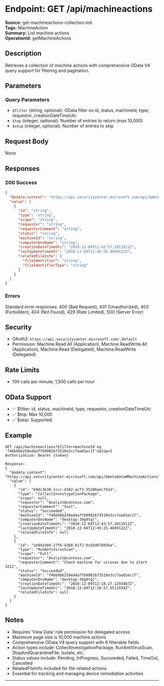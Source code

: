 # Endpoint: GET /api/machineactions

**Source:** get-machineactions-collection.md  
**Tags:** MachineAction  
**Summary:** List machine actions  
**OperationId:** getMachineActions

## Description
Retrieves a collection of machine actions with comprehensive OData V4 query support for filtering and pagination.

## Parameters
### Query Parameters
- `$filter` (string, optional): OData filter on id, status, machineId, type, requestor, creationDateTimeUtc
- `$top` (integer, optional): Number of entries to return (max 10,000)
- `$skip` (integer, optional): Number of entries to skip

## Request Body
None

## Responses
### 200 Success
```json
{
  "@odata.context": "https://api.securitycenter.microsoft.com/api/$metadata#MachineActions",
  "value": [
    {
      "id": "string",
      "type": "string",
      "scope": "string",
      "requestor": "string",
      "requestorComment": "string",
      "status": "string",
      "machineId": "string",
      "computerDnsName": "string",
      "creationDateTimeUtc": "2018-12-04T12:43:57.2011911Z",
      "lastUpdateTimeUtc": "2018-12-04T12:45:25.4049122Z",
      "relatedFileInfo": {
        "fileIdentifier": "string",
        "fileIdentifierType": "string"
      }
    }
  ]
}
```

### Errors
Standard error responses: 400 (Bad Request), 401 (Unauthorized), 403 (Forbidden), 404 (Not Found), 429 (Rate Limited), 500 (Server Error)

## Security
- OAuth2: `https://api.securitycenter.microsoft.com/.default`
- Permission: Machine.Read.All (Application), Machine.ReadWrite.All (Application), Machine.Read (Delegated), Machine.ReadWrite (Delegated)

## Rate Limits
- 100 calls per minute, 1,500 calls per hour

## OData Support
- ✅ $filter: id, status, machineId, type, requestor, creationDateTimeUtc
- ✅ $top: Max 10,000
- ✅ $skip: Supported

## Example
```http
GET /api/machineactions?$filter=machineId eq 'f46b9bb259ed4a7fb9981b73510e3cc7aa81ec1f'&$top=2
Authorization: Bearer {token}

Response:
{
  "@odata.context": "https://api.securitycenter.microsoft.com/api/$metadata#MachineActions",
  "value": [
    {
      "id": "69dc3630-1ccc-4342-acf3-35286eec741d",
      "type": "CollectInvestigationPackage",
      "scope": null,
      "requestor": "Analyst@contoso.com",
      "requestorComment": "test",
      "status": "Succeeded",
      "machineId": "f46b9bb259ed4a7fb9981b73510e3cc7aa81ec1f",
      "computerDnsName": "desktop-39g9tgl",
      "creationDateTimeUtc": "2018-12-04T12:43:57.2011911Z",
      "lastUpdateTimeUtc": "2018-12-04T12:45:25.4049122Z",
      "relatedFileInfo": null
    },
    {
      "id": "2e9da30d-27f6-4208-81f2-9cd3d67893ba",
      "type": "RunAntiVirusScan",
      "scope": "Full",
      "requestor": "Analyst@contoso.com",
      "requestorComment": "Check machine for viruses due to alert 3212",
      "status": "Succeeded",
      "machineId": "f46b9bb259ed4a7fb9981b73510e3cc7aa81ec1f",
      "computerDnsName": "desktop-39g9tgl",
      "creationDateTimeUtc": "2018-12-04T12:18:27.1293487Z",
      "lastUpdateTimeUtc": "2018-12-04T12:18:57.5511934Z",
      "relatedFileInfo": null
    }
  ]
}
```

## Notes
- Requires 'View Data' role permission for delegated access
- Maximum page size is 10,000 machine actions
- Comprehensive OData V4 query support with 6 filterable fields
- Action types include: CollectInvestigationPackage, RunAntiVirusScan, StopAndQuarantineFile, Isolate, etc.
- Status values include: Pending, InProgress, Succeeded, Failed, TimeOut, Cancelled
- RelatedFileInfo included for file-related actions
- Essential for tracking and managing device remediation activities

---
